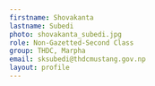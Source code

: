 ```yaml
---
firstname: Shovakanta 
lastname: Subedi
photo: shovakanta_subedi.jpg
role: Non-Gazetted-Second Class
group: THDC, Marpha
email: sksubedi@thdcmustang.gov.np
layout: profile
---
```

